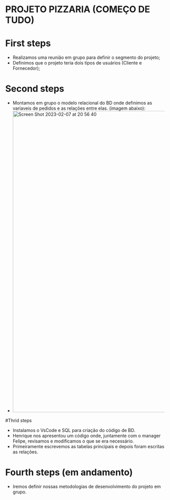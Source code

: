 # PROJETO PIZZARIA (COMEÇO DE TUDO)

# First steps
* Realizamos uma reunião em grupo para definir o segmento do projeto;
* Definimos que o projeto teria dois tipos de usuários (Cliente e Fornecedor);

# Second steps
* Montamos em grupo o modelo relacional do BD onde definimos as varíaveis de pedidos e as relações entre elas. (imagem abaixo):
* <img width="949" alt="Screen Shot 2023-02-07 at 20 56 40" src="https://user-images.githubusercontent.com/9625734/217394083-70003327-c796-4c89-b880-c4aaec0caacd.png">

#Thrid steps
* Instalamos o VsCode e SQL para criação do código de BD.
* Henrique nos apresentou um código onde, juntamente com o manager Felipe, revisamos e modificamos o que se era necessário.
* Primeiramente escrevemos as tabelas principais e depois foram escritas as relações.

# Fourth steps (em andamento)
* Iremos definir nossas metodologias de desenvolvimento do projeto em grupo.




